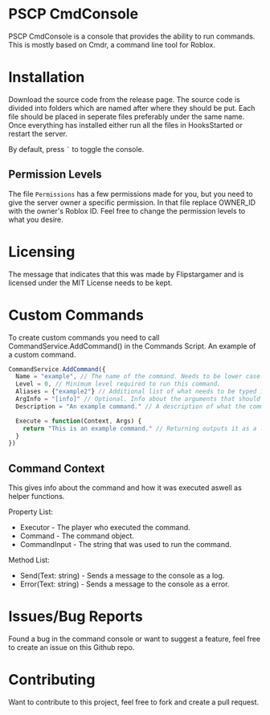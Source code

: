 # PSCP CmdConsole
PSCP CmdConsole is a console that provides the ability to run commands. This is mostly based on Cmdr, a command line tool for Roblox.

# Installation
Download the source code from the release page. The source code is divided into folders which are named after where they should be put. Each file should be placed in seperate files preferably under the same name. Once everything has installed either run all the files in HooksStarted or restart the server.

By default, press ``` ` ``` to toggle the console.

## Permission Levels
The file ```Permissions``` has a few permissions made for you, but you need to give the server owner a specific permission. In that file replace OWNER_ID with the owner's Roblox ID. Feel free to change the permission levels to what you desire.

# Licensing
The message that indicates that this was made by Flipstargamer and is licensed under the MIT License needs to be kept.

# Custom Commands
To create custom commands you need to call CommandService.AddCommand() in the Commands Script. An example of a custom command.
```js
CommandService.AddCommand({
  Name = "example", // The name of the command. Needs to be lower case.
  Level = 0, // Minimum level required to run this command.
  Aliases = {"example2"} // Additional list of what needs to be typed in order to execute the command.
  ArgInfo = "[info]" // Optional. Info about the arguments that should be provided.
  Description = "An example command." // A description of what the command does.

  Execute = function(Context, Args) {
    return "This is an example command." // Returning outputs it as a log under the console.
  }
})
```

## Command Context
This gives info about the command and how it was executed aswell as helper functions.

Property List:
* Executor - The player who executed the command.
* Command - The command object.
* CommandInput - The string that was used to run the command.

Method List:
* Send(Text: string) - Sends a message to the console as a log.
* Error(Text: string) - Sends a message to the console as a error.

# Issues/Bug Reports
Found a bug in the command console or want to suggest a feature, feel free to create an issue on this Github repo.

# Contributing
Want to contribute to this project, feel free to fork and create a pull request.
